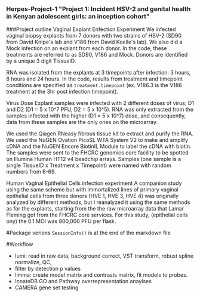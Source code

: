 ### Herpes-Project-1 "Project 1: Incident HSV-2 and genital health in Kenyan adolescent girls: an inception cohort"

###Project outline
  Vaginal Explant Enfection Experiment
  We infected vaginal biopsy explants from 7 donors with two strains of HSV-2 (SD90 from David Knipe's lab and V186 from David Koelle's lab). We also did a Mock infection on an explant from each donor. In the code, these treatments are referred to as SD90, V186 and Mock. Donors are identified by a unique 3 digit TissueID.
  
  RNA was isolated from the explants at 3 timepoints after infection: 3 hours, 8 hours and 24 hours. In the code, results from treatment and timepoint conditions are specified as `treatment.timepoint` (ex. V186.3 is the V186 treatment at the 3hr post infection timepoint).
  
  Virus Dose
  Explant samples were infected with 2 different doses of virus; D1 and D2 (D1 = 5 x 10^7 PFU, D2 = 5 x 10^5). RNA was only extracted from the samples infected with the higher (D1 = 5 x 10^7) dose, and consequently, data from these samples are the only ones on the microarray.
  
  We used the Qiagen RNeasy fibrous tissue kit to extract and purify the RNA. We used the NuGEN Ovation PicoSL WTA System V2 to make and amplify cDNA and the NuGEN Encore BiotinIL Module to label the cDNA with biotin. The samples were sent to the FHCRC genomics core facility to be spotted on Illumina Human HT12 v4 beadchip arrays. Samples (one sample is a single TissueID x Treatment x Timepoint) were named with random numbers from 6-69. 

Human Vaginal Epithelial Cells infection experiment
A companion study using the same scheme but with immortalized lines of primary vaginal epithelial cells from three donors (HVE 1, HVE 3, HVE 4) was originally analyzed by different methods, but I reanalyzed it using the same methods as for the explants, starting from the the raw microarray data that Lamar Fleming got from the FHCRC core services. For this study, (epithelial cells ony) the 0.1 MOI was 800,000 PFU per flask.

#Package verions
`SessionInfo()` is at the end of the markdown file


#Workflow
* lumi: read in raw data, background correct, VST transform, robust spline normalize, QC, 
* filter by detection p values
* limma: create model matrix and contrasts matrix, fit models to probes.
* InnateDB GO and Pathway overrepresentation anaylses
* CAMERA gene set testing
